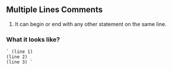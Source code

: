## Multiple Lines Comments

1. It can begin or end with any other statement on the same line.

### What it looks like?
```
` (line 1)
(line 2)
(line 3) `
```